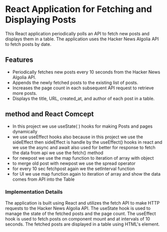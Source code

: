 # React Application for Fetching and Displaying Posts

This React application periodically polls an API to fetch new posts and displays them in a table. The application uses the Hacker News Algolia API to fetch posts by date.

## Features

- Periodically fetches new posts every 10 seconds from the Hacker News Algolia API.
- Appends the newly fetched posts to the existing list of posts.
- Increases the page count in each subsequent API request to retrieve more posts.
- Displays the title, URL, created_at, and author of each post in a table.

## method and React Comcept 
 - In this project we use useState( ) hooks for making Posts and pages dynamically 
 - we use useEffect hooks also because in this project we use the sideEffect then sideEffect is handle by the useEffect() hooks in react and we use the async and await also used for better for response to fetch the data from api we use the fetch() method
 - for newpost we use the map function to iteration of array with object
 - to merge old post with newpost we use the spread operator
 - for every 10 sec fetchpost again we the setInterval function
 - for UI we use map function again to iteration of array and show the data comes from API into the Table 

### Implementation Details

The application is built using React and utilizes the fetch API to make HTTP requests to the Hacker News Algolia API. The useState hook is used to manage the state of the fetched posts and the page count. The useEffect hook is used to fetch posts on component mount and at intervals of 10 seconds. The fetched posts are displayed in a table using HTML's <table> element.